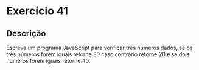 # Exercício 41

## Descrição

Escreva um programa JavaScript para verificar três números dados, se os três números forem iguais retorne 30 caso contrário retorne 20 e se dois números forem iguais retorne 40.
